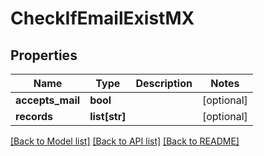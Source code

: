 # CheckIfEmailExistMX

## Properties
Name | Type | Description | Notes
------------ | ------------- | ------------- | -------------
**accepts_mail** | **bool** |  | [optional] 
**records** | **list[str]** |  | [optional] 

[[Back to Model list]](../README.md#documentation-for-models) [[Back to API list]](../README.md#documentation-for-api-endpoints) [[Back to README]](../README.md)

